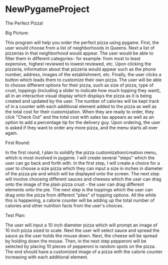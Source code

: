 # NewPygameProject

The Perfect Pizza!

Big Picture:

This program will help you order the perfect pizza using pygame. First, the user would choose from a list of neighborhoods in Queens. Next a list of pizzerias in that neighborhood would appear. The user would be able to filter them in different categories- for example: from most to least expensive, highest reviewed to lowest reviewed, etc. Upon clicking the pizzeria, information about that pizzeria would appear such as the phone number, address, images of the establishment, etc. Finally, the user clicks a button which leads them to customize their own pizza. The user will be able to choose different options for their pizza, such as size of pizza, type of crust, toppings (including a slider to indicate how much topping they want), all in an interactive visual display which displays the pizza as it is being created and updated by the user. The number of calories will be kept track of in a counter with each additional element added to the pizza as well as the total cost for their customization. When they are ready to order, they click "Check Out" and the total cost with sales tax appears as well as an option to add a percentage tip for the delivery guy. Upon ordering, the user is asked if they want to order any more pizza, and the menu starts all over again.

First Round:

In the first round, I plan to solidify the pizza customization/creation menu, which is most involved in pygame. I will create several "steps" which the user can go back and forth with. In the first step, I will create a choice for a user to choose a size pizza which they can input a size in inches in diameter of the pizza pie and which will be displayed onto the screen. The next step will involve choosing different sauces and cheeses which the user can drag onto the image of the plain pizza crust - the user can drag different elements onto the pie. The next step is the toppings which the user can drag onto the pizza from different "piles" of topping options. All the while this is happening, a calorie counter will be adding up the total number of calories and other nutrition facts from the user's choices.

Test Plan:

The user will input a 10 inch diameter pizza which will prompt an image of 10 inch pizza sized to scale. Next the user will select sauce and spread the sauce as the user holds the mouse down. Next, the cheese will be spread by holding down the mouse. Then, in the next step pepperoni will be selected by placing 10 pieces of pepperoni is random spots on the pizza. The end should have a customized image of a pizza with the calorie counter increasing with each additional element.
